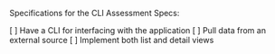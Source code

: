 Specifications for the CLI Assessment
Specs:

[ ] Have a CLI for interfacing with the application
[ ] Pull data from an external source
[ ] Implement both list and detail views
